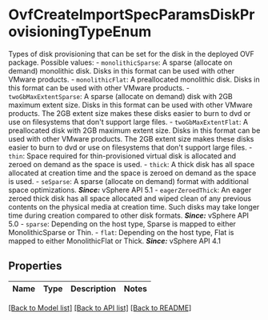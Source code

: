 # OvfCreateImportSpecParamsDiskProvisioningTypeEnum

Types of disk provisioning that can be set for the disk in the deployed OVF package.  Possible values: - `monolithicSparse`: A sparse (allocate on demand) monolithic disk.      Disks in this format can   be used with other VMware products. - `monolithicFlat`: A preallocated monolithic disk.      Disks in this format can be used with   other VMware products. - `twoGbMaxExtentSparse`: A sparse (allocate on demand) disk with 2GB maximum extent size.      Disks in this format can be used with other VMware products. The 2GB   extent size makes these disks easier to burn to dvd or use on   filesystems that don't support large files. - `twoGbMaxExtentFlat`: A preallocated disk with 2GB maximum extent size.      Disks in this format   can be used with other VMware products. The 2GB extent size   makes these disks easier to burn to dvd or use on filesystems that   don't support large files. - `thin`: Space required for thin-provisioned virtual disk is allocated and   zeroed on demand as the space is used. - `thick`: A thick disk has all space allocated at creation time   and the space is zeroed on demand as the space is used. - `seSparse`: A sparse (allocate on demand) format with additional space   optimizations.      ***Since:*** vSphere API 5.1 - `eagerZeroedThick`: An eager zeroed thick disk has all space allocated and wiped clean   of any previous contents on the physical media at creation time.      Such disks may take longer time during creation compared to other   disk formats.      ***Since:*** vSphere API 5.0 - `sparse`: Depending on the host type, Sparse is mapped to either   MonolithicSparse or Thin. - `flat`: Depending on the host type, Flat is mapped to either   MonolithicFlat or Thick.    ***Since:*** vSphere API 4.1 

## Properties
Name | Type | Description | Notes
------------ | ------------- | ------------- | -------------

[[Back to Model list]](../README.md#documentation-for-models) [[Back to API list]](../README.md#documentation-for-api-endpoints) [[Back to README]](../README.md)


